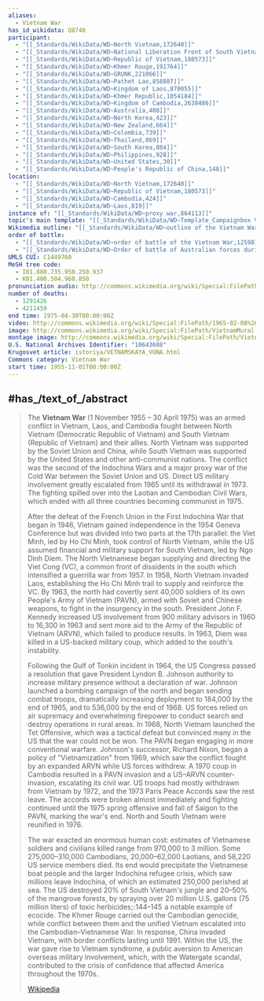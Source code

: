 ```yaml
---
aliases:
  - Vietnam War
has_id_wikidata: Q8740
participant:
  - "[[_Standards/WikiData/WD~North Vietnam,172640]]"
  - "[[_Standards/WikiData/WD~National Liberation Front of South Vietnam,174423]]"
  - "[[_Standards/WikiData/WD~Republic of Vietnam,180573]]"
  - "[[_Standards/WikiData/WD~Khmer Rouge,191764]]"
  - "[[_Standards/WikiData/WD~GRUNK,221066]]"
  - "[[_Standards/WikiData/WD~Pathet Lao,858887]]"
  - "[[_Standards/WikiData/WD~Kingdom of Laos,870055]]"
  - "[[_Standards/WikiData/WD~Khmer Republic,1054184]]"
  - "[[_Standards/WikiData/WD~Kingdom of Cambodia,2638486]]"
  - "[[_Standards/WikiData/WD~Australia,408]]"
  - "[[_Standards/WikiData/WD~North Korea,423]]"
  - "[[_Standards/WikiData/WD~New Zealand,664]]"
  - "[[_Standards/WikiData/WD~Colombia,739]]"
  - "[[_Standards/WikiData/WD~Thailand,869]]"
  - "[[_Standards/WikiData/WD~South Korea,884]]"
  - "[[_Standards/WikiData/WD~Philippines,928]]"
  - "[[_Standards/WikiData/WD~United States,30]]"
  - "[[_Standards/WikiData/WD~People's Republic of China,148]]"
location:
  - "[[_Standards/WikiData/WD~North Vietnam,172640]]"
  - "[[_Standards/WikiData/WD~Republic of Vietnam,180573]]"
  - "[[_Standards/WikiData/WD~Cambodia,424]]"
  - "[[_Standards/WikiData/WD~Laos,819]]"
instance of: "[[_Standards/WikiData/WD~proxy war,864113]]"
topic's main template: "[[_Standards/WikiData/WD~Template_Campaignbox Vietnam War,8085558]]"
Wikimedia outline: "[[_Standards/WikiData/WD~outline of the Vietnam War,8192852]]"
order of battle:
  - "[[_Standards/WikiData/WD~order of battle of the Vietnam War,12598128]]"
  - "[[_Standards/WikiData/WD~Order of battle of Australian forces during the Vietnam War,21005872]]"
UMLS CUI: C1449760
MeSH tree code:
  - I01.880.735.950.250.937
  - K01.400.504.968.850
pronunciation audio: http://commons.wikimedia.org/wiki/Special:FilePath/De-Vietnamkrieg.ogg
number of deaths:
  - 1291426
  - 4211459
end time: 1975-04-30T00:00:00Z
video: http://commons.wikimedia.org/wiki/Special:FilePath/1965-02-08%20Showdown%20in%20Vietnam.ogv
image: http://commons.wikimedia.org/wiki/Special:FilePath/VietnamMural.jpg
montage image: http://commons.wikimedia.org/wiki/Special:FilePath/VietnamMural.jpg
U.S. National Archives Identifier: "10643608"
Krugosvet article: istoriya/VETNAMSKAYA_VONA.html
Commons category: Vietnam War
start time: 1955-11-01T00:00:00Z
---
```



## #has_/text_of_/abstract 

> The **Vietnam War** (1 November 1955 – 30 April 1975) was an armed conflict in Vietnam, Laos, and Cambodia fought between North Vietnam (Democratic Republic of Vietnam) and South Vietnam (Republic of Vietnam) and their allies. North Vietnam was supported by the Soviet Union and China, while South Vietnam was supported by the United States and other anti-communist nations. The conflict was the second of the Indochina Wars and a major proxy war of the Cold War between the Soviet Union and US. Direct US military involvement greatly escalated from 1965 until its withdrawal in 1973. The fighting spilled over into the Laotian and Cambodian Civil Wars, which ended with all three countries becoming communist in 1975.
>
> After the defeat of the French Union in the First Indochina War that began in 1946, Vietnam gained independence in the 1954 Geneva Conference but was divided into two parts at the 17th parallel: the Viet Minh, led by Ho Chi Minh, took control of North Vietnam, while the US assumed financial and military support for South Vietnam, led by Ngo Dinh Diem. The North Vietnamese began supplying and directing the Viet Cong (VC), a common front of dissidents in the south which intensified a guerrilla war from 1957. In 1958, North Vietnam invaded Laos, establishing the Ho Chi Minh trail to supply and reinforce the VC. By 1963, the north had covertly sent 40,000 soldiers of its own People's Army of Vietnam (PAVN), armed with Soviet and Chinese weapons, to fight in the insurgency in the south. President John F. Kennedy increased US involvement from 900 military advisors in 1960 to 16,300 in 1963 and sent more aid to the Army of the Republic of Vietnam (ARVN), which failed to produce results. In 1963, Diem was killed in a US-backed military coup, which added to the south's instability.
>
> Following the Gulf of Tonkin incident in 1964, the US Congress passed a resolution that gave President Lyndon B. Johnson authority to increase military presence without a declaration of war. Johnson launched a bombing campaign of the north and began sending combat troops, dramatically increasing deployment to 184,000 by the end of 1965, and to 536,000 by the end of 1968. US forces relied on air supremacy and overwhelming firepower to conduct search and destroy operations in rural areas. In 1968, North Vietnam launched the Tet Offensive, which was a tactical defeat but convinced many in the US that the war could not be won. The PAVN began engaging in more conventional warfare. Johnson's successor, Richard Nixon, began a policy of "Vietnamization" from 1969, which saw the conflict fought by an expanded ARVN while US forces withdrew. A 1970 coup in Cambodia resulted in a PAVN invasion and a US–ARVN counter-invasion, escalating its civil war. US troops had mostly withdrawn from Vietnam by 1972, and the 1973 Paris Peace Accords saw the rest leave. The accords were broken almost immediately and fighting continued until the 1975 spring offensive and fall of Saigon to the PAVN, marking the war's end. North and South Vietnam were reunified in 1976.
>
> The war exacted an enormous human cost: estimates of Vietnamese soldiers and civilians killed range from 970,000 to 3 million. Some 275,000–310,000 Cambodians, 20,000–62,000 Laotians, and 58,220 US service members died. Its end would precipitate the Vietnamese boat people and the larger Indochina refugee crisis, which saw millions leave Indochina, of which an estimated 250,000 perished at sea. The US destroyed 20% of South Vietnam's jungle and 20–50% of the mangrove forests, by spraying over 20 million U.S. gallons (75 million liters) of toxic herbicides;: 144–145  a notable example of ecocide. The Khmer Rouge carried out the Cambodian genocide, while conflict between them and the unified Vietnam escalated into the Cambodian–Vietnamese War. In response, China invaded Vietnam, with border conflicts lasting until 1991. Within the US, the war gave rise to Vietnam syndrome, a public aversion to American overseas military involvement, which, with the Watergate scandal, contributed to the crisis of confidence that affected America throughout the 1970s.
>
> [Wikipedia](https://en.wikipedia.org/wiki/Vietnam%20War) 


